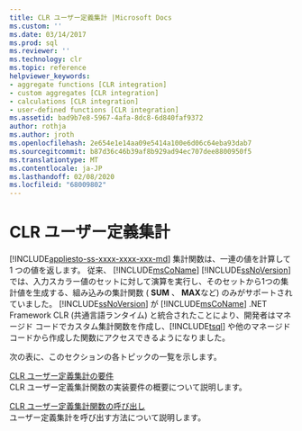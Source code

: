 ```yaml
---
title: CLR ユーザー定義集計 |Microsoft Docs
ms.custom: ''
ms.date: 03/14/2017
ms.prod: sql
ms.reviewer: ''
ms.technology: clr
ms.topic: reference
helpviewer_keywords:
- aggregate functions [CLR integration]
- custom aggregates [CLR integration]
- calculations [CLR integration]
- user-defined functions [CLR integration]
ms.assetid: bad9b7e8-5967-4afa-8dc8-6d840faf9372
author: rothja
ms.author: jroth
ms.openlocfilehash: 2e654e1e14aa09e5414a100e6d06c64eba93dab7
ms.sourcegitcommit: b87d36c46b39af8b929ad94ec707dee8800950f5
ms.translationtype: MT
ms.contentlocale: ja-JP
ms.lasthandoff: 02/08/2020
ms.locfileid: "68009802"
---
```

# <a name="clr-user-defined-aggregates"></a>CLR ユーザー定義集計
[!INCLUDE[appliesto-ss-xxxx-xxxx-xxx-md](../../includes/appliesto-ss-xxxx-xxxx-xxx-md.md)]
  集計関数は、一連の値を計算して 1 つの値を返します。 従来、 [!INCLUDE[msCoName](../../includes/msconame-md.md)] [!INCLUDE[ssNoVersion](../../includes/ssnoversion-md.md)]では、入力スカラー値のセットに対して演算を実行し、そのセットから1つの集計値を生成する、組み込みの集計関数 ( **SUM** 、 **MAX**など) のみがサポートされていました。 
  [!INCLUDE[ssNoVersion](../../includes/ssnoversion-md.md)] が [!INCLUDE[msCoName](../../includes/msconame-md.md)] .NET Framework CLR (共通言語ランタイム) と統合されたことにより、開発者はマネージド コードでカスタム集計関数を作成し、[!INCLUDE[tsql](../../includes/tsql-md.md)] や他のマネージド コードから作成した関数にアクセスできるようになりました。  
  
 次の表に、このセクションの各トピックの一覧を示します。  
  
 [CLR ユーザー定義集計の要件](../../relational-databases/clr-integration-database-objects-user-defined-functions/clr-user-defined-aggregates-requirements.md)  
 CLR ユーザー定義集計関数の実装要件の概要について説明します。  
  
 [CLR ユーザー定義集計関数の呼び出し](../../relational-databases/clr-integration-database-objects-user-defined-functions/clr-user-defined-aggregate-invoking-functions.md)  
 ユーザー定義集計を呼び出す方法について説明します。  
  
  
